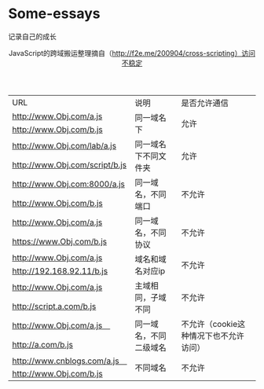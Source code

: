 # Some-essays
记录自己的成长
    <header>JavaScript的跨域搬运整理摘自（http://f2e.me/200904/cross-scripting）访问不稳定</header>
    <section>
        <table>
            <tr>
                <td>URL</td>
                <td>说明</td>
                <td>是否允许通信</td>
            </tr>
            <tr>
                <td>http://www.Obj.com/a.js </td>
                <td rowspan="2">同一域名下</td>
                <td rowspan="2">允许</td>
            </tr>
            <tr>
                <td>http://www.Obj.com/b.js </td>
            </tr>
            <tr>
                <td>http://www.Obj.com/lab/a.js</td>
                <td rowspan="2">同一域名下不同文件夹</td>
                <td rowspan="2">允许</td>
            </tr>
            <tr>
                <td>http://www.Obj.com/script/b.js</td>
            </tr>
            <tr>
                <td>http://www.Obj.com:8000/a.js </td>
                <td rowspan="2">同一域名，不同端口</td>
                <td rowspan="2">不允许</td>
            </tr>
            <tr>
                <td>http://www.Obj.com/b.js  </td>
            </tr>
            <tr>
                <td>http://www.Obj.com/a.js </td>
                <td rowspan="2"> 同一域名，不同协议</td>
                <td rowspan="2">不允许</td>
            </tr>
            <tr>
                <td>https://www.Obj.com/b.js </td>
            </tr>
            <tr>
                <td>http://www.Obj.com/a.js </td>
                <td rowspan="2">域名和域名对应ip</td>
                <td rowspan="2">不允许</td>
            </tr>
            <tr>
                <td>http://192.168.92.11/b.js </td>
            </tr>
            <tr>
                <td>http://www.Obj.com/a.js</td>
                <td rowspan="2"> 主域相同，子域不同</td>
                <td rowspan="2">不允许</td>
            </tr>
            <tr>
                <td>http://script.a.com/b.js </td>
            </tr>
            <tr>
                <td>http://www.Obj.com/a.js　</td>
                <td rowspan="2"> 同一域名，不同二级域名</td>
                <td rowspan="2">不允许（cookie这种情况下也不允许访问）</td>
            </tr>
            <tr>
                <td>http://a.com/b.js </td>
            </tr>
            <tr>
                <td>http://www.cnblogs.com/a.js　</td>
                <td rowspan="2"> 不同域名</td>
                <td rowspan="2">    不允许</td>
            </tr>
            <tr>
                <td>http://www.Obj.com/b.js  </td>
            </tr>
        </table>
    </section>

